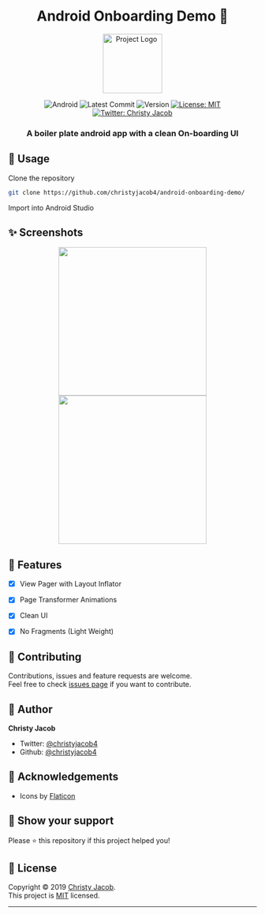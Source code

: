 
<h1 align="center">Android Onboarding Demo 🤖</h1>
<p align = center>
    <img alt="Project Logo" src="https://image.flaticon.com/icons/svg/270/270780.svg" target="_blank" width = 120 height = 120 />
</p>

<p align="center">

<img alt="Android" src="https://img.shields.io/badge/android-ready-brightgreen?style=for-the-badge&logo=android" target="_blank" />

  <img alt="Latest Commit" src="https://img.shields.io/github/last-commit/christyjacob4/android-onboarding-demo?style=for-the-badge&logo=git" target="_blank" />

  <img alt="Version" src="https://img.shields.io/badge/version-1.0-success?style=for-the-badge&logo=coderwall" target="_blank" />

  <a href="https://github.com/christyjacob4/christyjacob4.github.io/blob/master/LICENSE">
    <img alt="License: MIT" src="https://img.shields.io/badge/license-MIT-success.svg?style=for-the-badge&logo=gitter" target="_blank" />
  </a>

  <a href="https://twitter.com/christyjacob4">
    <img alt="Twitter: Christy Jacob" src="https://img.shields.io/twitter/follow/christyjacob4?label=Follow%20%40christyjacob4&style=for-the-badge&logo=twitter" target="_blank" />
  </a>
</p>
<h3 align="center">A boiler plate android app with a clean On-boarding UI</h3>


## 🚀 Usage

Clone the repository

```sh
git clone https://github.com/christyjacob4/android-onboarding-demo/
```
Import into Android Studio


## ✨ Screenshots

<p align="center">
    <img src="https://imgur.com/sbwzpDz.jpg" width="300">
    <img src="https://i.imgur.com/x5qTUhq.gif" width="300">
</p>

## 📖 Features

- [x] View Pager with Layout Inflator 
- [x] Page Transformer Animations
- [x] Clean UI
- [x] No Fragments (Light Weight)


## 🍻 Contributing

Contributions, issues and feature requests are welcome.<br />
Feel free to check [issues page](https://github.com/christyjacob4/android-onboarding-demo/issues) if you want to contribute.


## 👤 Author

**Christy Jacob**

- Twitter: [@christyjacob4](https://twitter.com/christyjacob4)
- Github: [@christyjacob4](https://github.com/christyjacob4)

## 🤝 Acknowledgements
- Icons by [Flaticon](https://www.flaticon.com/)

## 🙌 Show your support

Please ⭐️ this repository if this project helped you!

## 📝 License

Copyright © 2019 [Christy Jacob](https://github.com/christyjacob4).<br />
This project is [MIT](https://github.com/christyjacob4/android-onboarding-demo/blob/master/LICENSE) licensed.

---